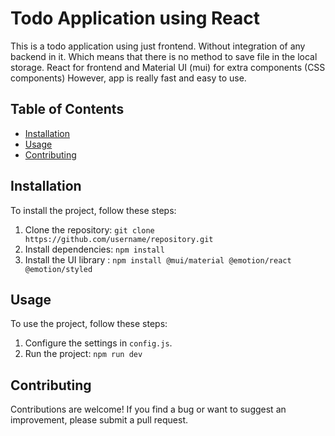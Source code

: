 # Todo Application using React

This is a todo application using just frontend. Without integration of any backend in it. Which means that there is no method to save file in the local storage.
React for frontend and Material UI (mui) for extra components (CSS components)
However, app is really fast and easy to use.

## Table of Contents

- [Installation](#installation)
- [Usage](#usage)
- [Contributing](#contributing)

## Installation

To install the project, follow these steps:

1. Clone the repository: `git clone https://github.com/username/repository.git`
2. Install dependencies: `npm install`
3. Install the UI library : `npm install @mui/material @emotion/react @emotion/styled`

## Usage

To use the project, follow these steps:

1. Configure the settings in `config.js`.
2. Run the project: `npm run dev`

## Contributing

Contributions are welcome! If you find a bug or want to suggest an improvement, please submit a pull request.
